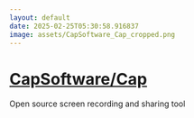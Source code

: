 ```yaml
---
layout: default
date: 2025-02-25T05:30:58.916837
image: assets/CapSoftware_Cap_cropped.png
---
```


# [CapSoftware/Cap](https://github.com/CapSoftware/Cap)

Open source screen recording and sharing tool
